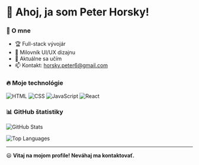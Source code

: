 # 👋 Ahoj, ja som Peter Horsky!

### 🚀 O mne
- 🏆 Full-stack vývojár
- 🎨 Milovník UI/UX dizajnu
- 🌱 Aktuálne sa učím 
- 📫 Kontakt: horsky.peter6@gmail.com

### 🔥 Moje technológie
![HTML](https://img.shields.io/badge/HTML5-E34F26?style=for-the-badge&logo=html5&logoColor=white)
![CSS](https://img.shields.io/badge/CSS3-1572B6?style=for-the-badge&logo=css3&logoColor=white)
![JavaScript](https://img.shields.io/badge/JavaScript-F7DF1E?style=for-the-badge&logo=javascript&logoColor=black)
![React](https://img.shields.io/badge/React-61DAFB?style=for-the-badge&logo=react&logoColor=black)

### 📊 GitHub štatistiky
![GitHub Stats](https://github-readme-stats.vercel.app/api?username=horskypeter&show_icons=true&theme=radical)

![Top Languages](https://github-readme-stats.vercel.app/api/top-langs/?username=horskypeter&layout=compact&theme=radical)


---

😃 **Vitaj na mojom profile! Neváhaj ma kontaktovať.**
